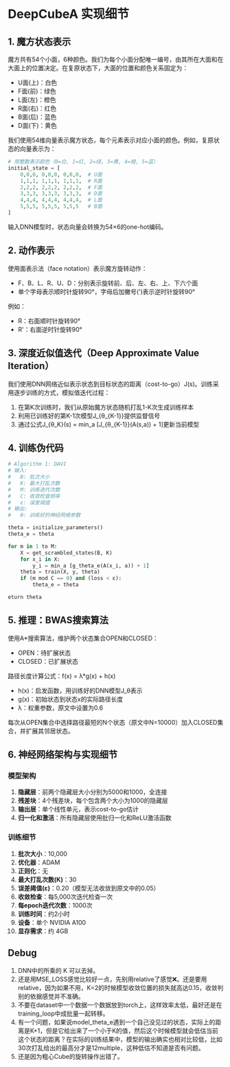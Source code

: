 # DeepCubeA 实现细节

## 1. 魔方状态表示

魔方共有54个小面，6种颜色。我们为每个小面分配唯一编号，由其所在大面和在大面上的位置决定。在复原状态下，大面的位置和颜色关系固定为：

- U面(上)：白色
- F面(前)：绿色
- L面(左)：橙色
- R面(右)：红色
- B面(后)：蓝色
- D面(下)：黄色

我们使用54维向量表示魔方状态，每个元素表示对应小面的颜色。例如，复原状态的向量表示为：

```python
# 用整数表示颜色（0=白, 1=红, 2=绿, 3=黄, 4=橙, 5=蓝）
initial_state = [
    0,0,0, 0,0,0, 0,0,0,  # U面
    1,1,1, 1,1,1, 1,1,1,  # R面
    2,2,2, 2,2,2, 2,2,2,  # F面
    3,3,3, 3,3,3, 3,3,3,  # D面
    4,4,4, 4,4,4, 4,4,4,  # L面
    5,5,5, 5,5,5, 5,5,5   # B面
]
```

输入DNN模型时，状态向量会转换为54×6的one-hot编码。

## 2. 动作表示

使用面表示法（face notation）表示魔方旋转动作：

- F、B、L、R、U、D：分别表示旋转前、后、左、右、上、下六个面
- 单个字母表示顺时针旋转90°，字母后加撇号(')表示逆时针旋转90°

例如：
- R：右面顺时针旋转90°
- R'：右面逆时针旋转90°

## 3. 深度近似值迭代（Deep Approximate Value Iteration）

我们使用DNN网络近似表示状态到目标状态的距离（cost-to-go）J(s)。训练采用逐步训练的方式，模拟值迭代过程：

1. 在第K次训练时，我们从原始魔方状态随机打乱1-K次生成训练样本
2. 利用已训练好的第K-1次模型J_{θ_{K-1}}提供监督信号
3. 通过公式J_{θ_K}(s) = min_a [J_{θ_{K-1}}(A(s,a)) + 1]更新当前模型

## 4. 训练伪代码

```python
# Algorithm 1: DAVI
# 输入:
#   B: 批次大小
#   K: 最大打乱次数
#   M: 训练迭代次数
#   C: 收敛检查频率
#   ε: 误差阈值
# 输出:
#   θ: 训练好的神经网络参数

theta = initialize_parameters()
theta_e = theta

for m in 1 to M:
    X = get_scrambled_states(B, K)
    for x_i in X:
        y_i = min_a [g_theta_e(A(x_i, a)) + 1]
    theta = train(X, y, theta)
    if (m mod C == 0) and (loss < ε):
        theta_e = theta

eturn theta
```

## 5. 推理：BWAS搜索算法

使用A*搜索算法，维护两个状态集合OPEN和CLOSED：

- OPEN：待扩展状态
- CLOSED：已扩展状态

路径长度计算公式：f(x) = λ*g(x) + h(x)

- h(x)：启发函数，用训练好的DNN模型J_θ表示
- g(x)：初始状态到状态x的实际路径长度
- λ：权重参数，原文中设置为0.6

每次从OPEN集合中选择路径最短的N个状态（原文中N=10000）加入CLOSED集合，并扩展其邻居状态。

## 6. 神经网络架构与实现细节

### 模型架构

1. **隐藏层**：前两个隐藏层大小分别为5000和1000，全连接
2. **残差块**：4个残差块，每个包含两个大小为1000的隐藏层
3. **输出层**：单个线性单元，表示cost-to-go估计
4. **归一化和激活**：所有隐藏层使用批归一化和ReLU激活函数

### 训练细节

1. **批次大小**：10,000
2. **优化器**：ADAM
3. **正则化**：无
4. **最大打乱次数(K)**：30
5. **误差阈值(ε)**：0.20（模型无法收敛到原文中的0.05）
6. **收敛检查**：每5,000次迭代检查一次
7. **每epoch迭代次数**：1000次
8. **训练时间**：约2小时
9. **设备**：单个 NVIDIA A100
10. **显存需求**：约 4GB

## Debug

1. DNN中的所乘的 K 可以去掉。
2. 还是用MSE_LOSS感觉比较好一点，先别用relative了感觉❌。还是要用relative，因为如果不用，K=2的时候模型收敛位置的损失就高达0.15，收敛判别的依据感觉并不准确。
3. 不要在dataset中一个数据一个数据放到torch上，这样效率太低，最好还是在training_loop中成批量一起转移。
4. 有一个问题，如果说model_theta_e遇到一个自己没见过的状态，实际上的距离是K+1，但是它给出来了一个小于K的值，然后这个时候模型就会低估当前这个状态的距离？在实际的训练结果中，模型的输出确实也相对比较低，比如30次打乱给出的最高分才是12multiple，这种低估不知道是否有问题。
5. 还是因为粗心Cube的旋转操作出错了。
